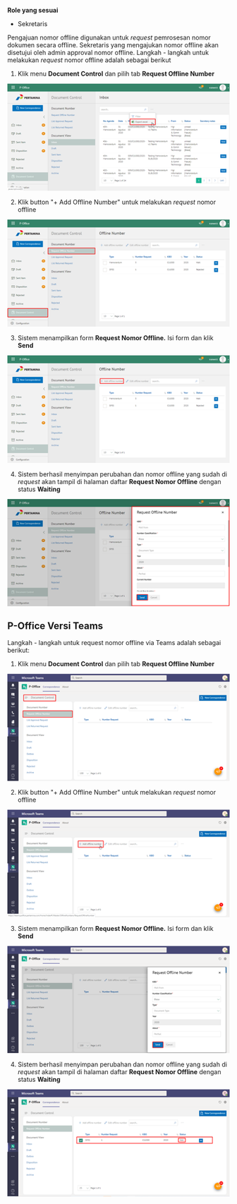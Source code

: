 **Role yang sesuai**

- Sekretaris

Pengajuan nomor offline digunakan untuk *request* pemrosesan nomor dokumen secara offline. Sekretaris yang mengajukan nomor offline akan disetujui oleh admin approval nomor offline. Langkah - langkah untuk melakukan *request* nomor offline adalah sebagai berikut

1. Klik menu **Document Control** dan pilih tab **Request Offline Number**

![gambar](DocumentControl/DC_Web/MM19.png)

2. Klik button "+ Add Offline Number" untuk melakukan *request* nomor offline

![gambar](DocumentControl/DC_Web/MM20.png)

3. Sistem menampilkan form **Request Nomor Offline.** Isi form dan klik **Send**

![gambar](DocumentControl/DC_Web/MM21.png)

4. Sistem berhasil menyimpan perubahan dan nomor offline yang sudah di *request* akan tampil di halaman daftar **Request Nomor Offline** dengan status **Waiting**

![gambar](DocumentControl/DC_Web/MM22.png)


## **P-Office Versi Teams**

Langkah - langkah untuk request nomor offline via Teams adalah sebagai berikut:


1. Klik menu **Document Control** dan pilih tab **Request Offline Number**

![gambar](DocumentControl/DC_Teams/DC21.png)

2. Klik button "+ Add Offline Number" untuk melakukan *request* nomor offline

![gambar](DocumentControl/DC_Teams/DC22.png)

3. Sistem menampilkan form **Request Nomor Offline.** Isi form dan klik **Send**

![gambar](DocumentControl/DC_Teams/DC23.png)

4. Sistem berhasil menyimpan perubahan dan nomor offline yang sudah di *request* akan tampil di halaman daftar **Request Nomor Offline** dengan status **Waiting**

![gambar](DocumentControl/DC_Teams/DC24.png)